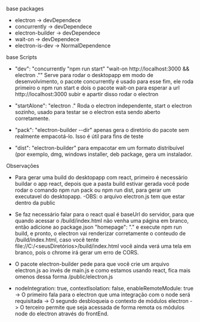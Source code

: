 base packages

- electron -> devDependece
- concurrently -> devDependece
- electron-builder -> devDependece
- wait-on -> devDependece
- electron-is-dev -> NormalDependence

base Scripts

- "dev": "concurrently \"npm run start\" \"wait-on http://localhost:3000 && electron .\""
  Serve para rodar o desktopapp em modo de desenvolvimento, o pacote concurrently é usado para esse fim, ele roda primeiro o npm run start e dois o pacote wait-on para esperar a url http://localhost:3000 subir e apartir disso rodar o electron

- "startAlone": "electron ." 
  Roda o electron independente, start o electron sozinho, usado para testar se o electron esta sendo aberto corretamente.

- "pack": "electron-builder --dir"
  apenas gera o diretório do pacote sem realmente empacotá-lo. Isso é útil para fins de teste

- "dist": "electron-builder"
  para empacotar em um formato distribuível (por exemplo, dmg, windows installer, deb package, gera um instalador.

Observações

- Para gerar uma build do desktopapp com react, primeiro é necessário buildar o app react, depois que a pasta build estivar gerada você pode rodar o comando npm run pack ou npm run dist, para gerar um executavel do desktopapp.
 -OBS: o arquivo electron.js tem que estar dentro da public

- Se faz necessário falar para o react qual é baseUrl do servidor, para que quando acessar o /build/index.html não venha uma página em branco, então adicione ao package.json "homepage": "." e execute npm run build, e pronto, o electron vai renderizar corretamente o conteudo de /build/index.html, caso você tente file://C:/<seusDiretórios>/build/index.html você ainda verá uma tela em branco, pois o chrome irá gerar um erro de CORS.

- O pacote electron-builder pede para que você crie um arquivo electron.js ao invés de main.js e como estamos usando react, fica mais omenos dessa forma /public/electron.js

- nodeIntegration: true, contextIsolation: false, enableRemoteModule: true
  -> O primeiro fala para o electron que uma integração com o node será requisitada
  -> O segundo desbloqueia o contexto de módulos electron
  -> O terceiro permite que seja acessada de forma remota os módulos node do electron através do frontEnd.


